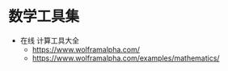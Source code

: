 # 数学工具集

- 在线 计算工具大全
  - https://www.wolframalpha.com/
  - https://www.wolframalpha.com/examples/mathematics/
